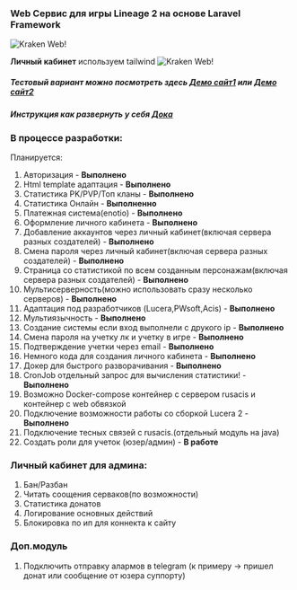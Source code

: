 ### Web Сервис для игры Lineage 2 на основе Laravel Framework


![Kraken Web!](https://i.ibb.co/M7jG4QD/Logokraken-Wev.png)

**Личный кабинет** используем tailwind
![Kraken Web!](https://i.ibb.co/6RHF7bS/finish.png)

##### Тестовый вариант можно посмотреть здесь [Демо сайт1](http://45.12.236.179:80/) или [Демо сайт2](http://45.12.236.179:8000/)
##### Инструкция как развернуть у себя [Дока](https://github.com/gawric/Lineage2-Kraken-Web/blob/master/docs/index.md)


### В процессе разработки: ###
Планируется: 
 1. Авторизация - **Выполнено**
 2. Html template адаптация - **Выполнено**
 3. Статистика PK/PVP/Топ кланы - **Выполнено**
 4. Статистика Онлайн  - **Выполненно**
 5. Платежная система(enotio) - **Выполнено**
 6. Оформление личного кабинета - **Выполнено**
 7. Добавление аккаунтов через личный кабинет(включая сервера разных создателей)  - **Выполнено**
 8. Смена пароля через личный кабинет(включая сервера разных создателей)  - **Выполнено**
 9. Страница со статистикой по всем созданным персонажам(включая сервера разных создателей) - **Выполнено**
 10. Мультисерверность(можно использовать сразу несколько серверов) - **Выполнено**
 11. Адаптация под разработчиков (Lucera,PWsoft,Acis) - **Выполнено**
 12. Мультиязычность - **Выполнено**
 13. Создание системы если вход выполнели с друкого ip - **Выполнено**
 14. Смена пароля на учетку лк и учетку в игре - **Выполнено**
 15. Подтверждение учетки через email -  **Выполнено**
 16. Немного кода для создания личного кабинета - **Выполнено**
 17. Докер для быстрого разворачивания - **Выполнено**
 18. CronJob отдельный запрос для вычисления статистики! - **Выполнено**
 19. Возможно Docker-compose контейнер с сервером rusacis и контейнер с web обвязкой
 20. Подключение возможности работы со сборкой Lucera 2 - **Выполнено**
 21. Подключение тесных связей с rusacis.(отдельный модуль на java)
 22. Создать роли для учеток (юзер/админ) -  **В работе**

  ### Личный кабинет для админа: ###
 1. Бан/Разбан
 2. Читать соощения серваков(по возможности)
 3. Статистика донатов
 4. Логирование основных действий
 5. Блокировка по ип для коннекта к сайту
 
 ### Доп.модуль ###
 1. Подключить отправку алармов в telegram (к примеру -> пришел донат или сообщение от юзера суппорту)
